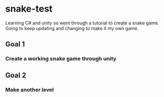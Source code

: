 # snake-test
Learning C# and unity so went through a tutorial to create a snake game.  Going to keep updating and changing to make it my own game.

## Goal 1
### Create a working snake game through unity
## Goal 2
### Make another level
